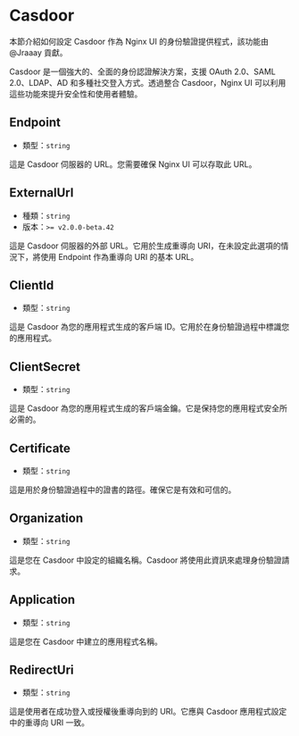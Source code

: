 # Casdoor
本節介紹如何設定 Casdoor 作為 Nginx UI 的身份驗證提供程式，該功能由 @Jraaay 貢獻。

Casdoor 是一個強大的、全面的身份認證解決方案，支援 OAuth 2.0、SAML 2.0、LDAP、AD 和多種社交登入方式。透過整合 Casdoor，Nginx UI 可以利用這些功能來提升安全性和使用者體驗。

## Endpoint
- 類型：`string`

這是 Casdoor 伺服器的 URL。您需要確保 Nginx UI 可以存取此 URL。

## ExternalUrl
- 種類：`string`
- 版本：`>= v2.0.0-beta.42`

這是 Casdoor 伺服器的外部 URL。它用於生成重導向 URI，在未設定此選項的情況下，將使用 Endpoint 作為重導向 URI 的基本 URL。

## ClientId
- 類型：`string`

這是 Casdoor 為您的應用程式生成的客戶端 ID。它用於在身份驗證過程中標識您的應用程式。

## ClientSecret
- 類型：`string`

這是 Casdoor 為您的應用程式生成的客戶端金鑰。它是保持您的應用程式安全所必需的。

## Certificate
- 類型：`string`

這是用於身份驗證過程中的證書的路徑。確保它是有效和可信的。

## Organization
- 類型：`string`

這是您在 Casdoor 中設定的組織名稱。Casdoor 將使用此資訊來處理身份驗證請求。

## Application
- 類型：`string`

這是您在 Casdoor 中建立的應用程式名稱。

## RedirectUri
- 類型：`string`

這是使用者在成功登入或授權後重導向到的 URI。它應與 Casdoor 應用程式設定中的重導向 URI 一致。
